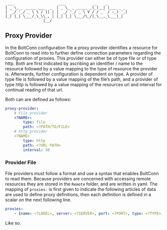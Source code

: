 ```text
 ___                    ___             _    _
| _ \_ _ _____ ___  _  | _ \_ _ _____ _(_)__| |___ _ _
|  _/ '_/ _ \ \ / || | |  _/ '_/ _ \ V / / _` / -_) '_|
|_| |_| \___/_\_\\_, | |_| |_| \___/\_/|_\__,_\___|_|
                 |__/
```

## Proxy Provider

In the BoltConn configuration file a proxy provider identifies a resource for BoltConn to read into
to further define connection parameters regarding the configuration of proxies. This provider can
either be of type file or of type http. Both are first indicated by ascribing an identifier / name
to the resource followed by a value mapping to the type of resource the provider is. Afterwards,
further configuration is dependent on type. A provider of type file is followed by a value mapping
of the file’s path, and a provider of type http is followed by a value mapping of the resources url
and interval for continual reading of that url.

Both can are defined as follows:

```yaml
proxy-provider:
	# File provider
	<?NAME>:
		type: file
		path: <?PATH/TO/FILE>
	# http provider
	<?NAME>
		type: http
		path: <?URL PATH>
		interval: 30
```

### Provider File

File providers must follow a format and use a syntax that enables BoltConn to read them. Because
providers are concerned with accessing remote resources they are stored in the `Remote` folder, and
are written in yaml. The mapping of `proxies:` is first given to indicate the following articles of
data are used to define proxy definitions, then each definition is defined in a scalar on the next
following line. 

```yaml
proxies:
	- {name: <?LABEL>, server: <?SERVER>, port: <?PORT>, type: <?TYPE>, cipher: <?CIPHER>, password: <?password>, udp: <?T or F> }
```

Like so.
